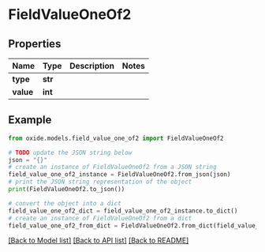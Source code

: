 # FieldValueOneOf2


## Properties

Name | Type | Description | Notes
------------ | ------------- | ------------- | -------------
**type** | **str** |  | 
**value** | **int** |  | 

## Example

```python
from oxide.models.field_value_one_of2 import FieldValueOneOf2

# TODO update the JSON string below
json = "{}"
# create an instance of FieldValueOneOf2 from a JSON string
field_value_one_of2_instance = FieldValueOneOf2.from_json(json)
# print the JSON string representation of the object
print(FieldValueOneOf2.to_json())

# convert the object into a dict
field_value_one_of2_dict = field_value_one_of2_instance.to_dict()
# create an instance of FieldValueOneOf2 from a dict
field_value_one_of2_from_dict = FieldValueOneOf2.from_dict(field_value_one_of2_dict)
```
[[Back to Model list]](../README.md#documentation-for-models) [[Back to API list]](../README.md#documentation-for-api-endpoints) [[Back to README]](../README.md)


